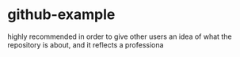 # github-example
highly recommended in order to give other users an idea of what the repository is about, and it reflects a professiona
